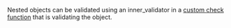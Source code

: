 Nested objects can be validated using an inner_validator in a [custom check function](/docs/fieldval/Check%20Functions) that is validating the object.